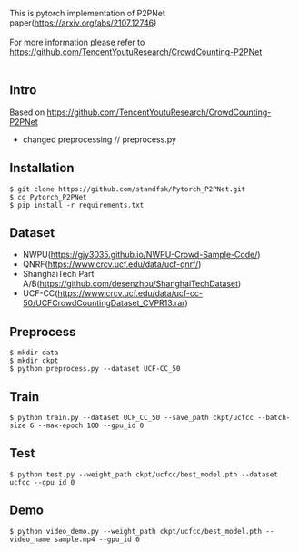 This is pytorch implementation of P2PNet paper(https://arxiv.org/abs/2107.12746)
<br>
<br>
For more information please refer to https://github.com/TencentYoutuResearch/CrowdCounting-P2PNet
<br>
<br>
## Intro
Based on https://github.com/TencentYoutuResearch/CrowdCounting-P2PNet
- changed preprocessing // preprocess.py

## Installation
```
$ git clone https://github.com/standfsk/Pytorch_P2PNet.git
$ cd Pytorch_P2PNet
$ pip install -r requirements.txt
```

## Dataset
- NWPU(https://gjy3035.github.io/NWPU-Crowd-Sample-Code/)
- QNRF(https://www.crcv.ucf.edu/data/ucf-qnrf/)
- ShanghaiTech Part A/B(https://github.com/desenzhou/ShanghaiTechDataset)
- UCF-CC(https://www.crcv.ucf.edu/data/ucf-cc-50/UCFCrowdCountingDataset_CVPR13.rar)

## Preprocess
```
$ mkdir data
$ mkdir ckpt
$ python preprocess.py --dataset UCF-CC_50
```

## Train
```
$ python train.py --dataset UCF_CC_50 --save_path ckpt/ucfcc --batch-size 6 --max-epoch 100 --gpu_id 0
```

## Test
```
$ python test.py --weight_path ckpt/ucfcc/best_model.pth --dataset ucfcc --gpu_id 0
```

## Demo
```
$ python video_demo.py --weight_path ckpt/ucfcc/best_model.pth --video_name sample.mp4 --gpu_id 0
```


